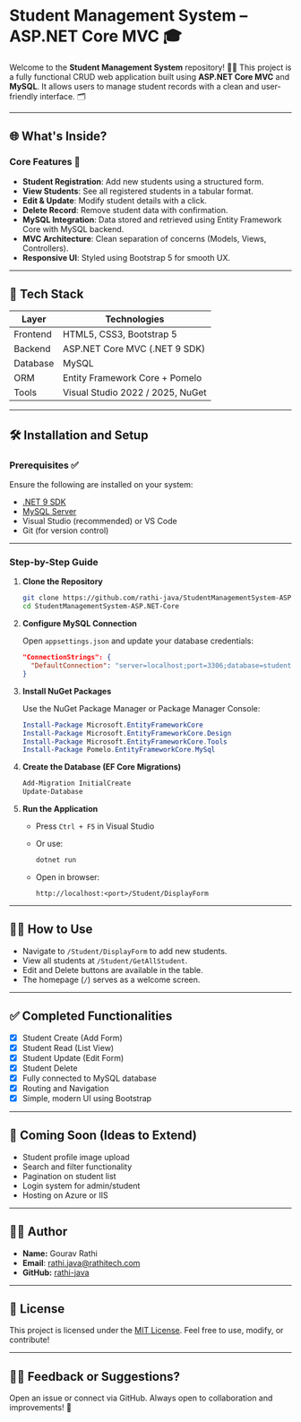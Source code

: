 # Student Management System – ASP.NET Core MVC 🎓

Welcome to the **Student Management System** repository! 🧑‍🏫 This project is a fully functional CRUD web application built using **ASP.NET Core MVC** and **MySQL**. It allows users to manage student records with a clean and user-friendly interface. 🗂️

---

## 🌐 What's Inside?

### Core Features 🔧
- **Student Registration**: Add new students using a structured form.
- **View Students**: See all registered students in a tabular format.
- **Edit & Update**: Modify student details with a click.
- **Delete Record**: Remove student data with confirmation.
- **MySQL Integration**: Data stored and retrieved using Entity Framework Core with MySQL backend.
- **MVC Architecture**: Clean separation of concerns (Models, Views, Controllers).
- **Responsive UI**: Styled using Bootstrap 5 for smooth UX.

---

## 🧰 Tech Stack

| Layer     | Technologies                     |
|-----------|----------------------------------|
| Frontend  | HTML5, CSS3, Bootstrap 5         |
| Backend   | ASP.NET Core MVC (.NET 9 SDK)    |
| Database  | MySQL                            |
| ORM       | Entity Framework Core + Pomelo   |
| Tools     | Visual Studio 2022 / 2025, NuGet |

---

## 🛠️ Installation and Setup

### Prerequisites ✅

Ensure the following are installed on your system:

- [.NET 9 SDK](https://dotnet.microsoft.com/en-us/download)
- [MySQL Server](https://dev.mysql.com/downloads/)
- Visual Studio (recommended) or VS Code
- Git (for version control)

---

### Step-by-Step Guide

1. **Clone the Repository**
   ```bash
   git clone https://github.com/rathi-java/StudentManagementSystem-ASP.NET-Core.git
   cd StudentManagementSystem-ASP.NET-Core

2. **Configure MySQL Connection**

   Open `appsettings.json` and update your database credentials:

   ```json
   "ConnectionStrings": {
     "DefaultConnection": "server=localhost;port=3306;database=studentdb;user=root;password=db_password"
   }
   ```

3. **Install NuGet Packages**

   Use the NuGet Package Manager or Package Manager Console:

   ```powershell
   Install-Package Microsoft.EntityFrameworkCore
   Install-Package Microsoft.EntityFrameworkCore.Design
   Install-Package Microsoft.EntityFrameworkCore.Tools
   Install-Package Pomelo.EntityFrameworkCore.MySql
   ```

4. **Create the Database (EF Core Migrations)**

   ```powershell
   Add-Migration InitialCreate
   Update-Database
   ```

5. **Run the Application**

   * Press `Ctrl + F5` in Visual Studio
   * Or use:

     ```bash
     dotnet run
     ```
   * Open in browser:

     ```
     http://localhost:<port>/Student/DisplayForm
     ```
---

## 👨‍💻 How to Use

* Navigate to `/Student/DisplayForm` to add new students.
* View all students at `/Student/GetAllStudent`.
* Edit and Delete buttons are available in the table.
* The homepage (`/`) serves as a welcome screen.

---

## ✅ Completed Functionalities

* [x] Student Create (Add Form)
* [x] Student Read (List View)
* [x] Student Update (Edit Form)
* [x] Student Delete
* [x] Fully connected to MySQL database
* [x] Routing and Navigation
* [x] Simple, modern UI using Bootstrap

---

## 🔧 Coming Soon (Ideas to Extend)

* Student profile image upload
* Search and filter functionality
* Pagination on student list
* Login system for admin/student
* Hosting on Azure or IIS

---

## 🧑‍💻 Author

* **Name:** Gourav Rathi
* **Email**: rathi.java@rathitech.com
* **GitHub:** [rathi-java](https://github.com/rathi-java)

---

## 📄 License

This project is licensed under the [MIT License](LICENSE). Feel free to use, modify, or contribute!

---

## 🙋‍♂️ Feedback or Suggestions?

Open an issue or connect via GitHub. Always open to collaboration and improvements! 🚀
